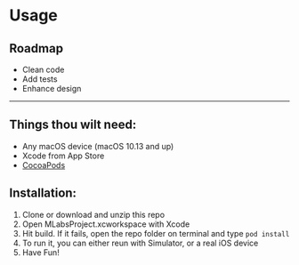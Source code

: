 # Usage
## Roadmap
- Clean code
- Add tests
- Enhance design

---------------------------
## Things thou wilt need:
* Any macOS device (macOS 10.13 and up)
* Xcode from App Store
* [CocoaPods](https://cocoapods.org)

## Installation:
1. Clone or download and unzip this repo
2. Open MLabsProject.xcworkspace with Xcode
3. Hit build. If it fails, open the repo folder on terminal and type  `pod install`
4. To run it, you can either reun with Simulator, or a real iOS device
5. Have Fun!
